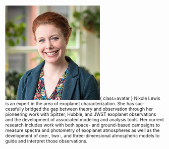 ![Nikole Lewis](Lewis.jpg){ class=avatar }
Nikole Lewis is an expert in the area of exoplanet characterization. She has suc- cessfully bridged the gap between theory and observation through her pioneering work with Spitzer, Hubble, and JWST exoplanet observations and the development of associated modeling and analysis tools. Her current research includes work with both space- and ground-based campaigns to measure spectra and photometry of exoplanet atmospheres as well as the development of one-, two-, and three-dimensional atmospheric models to guide and interpret those observations.

